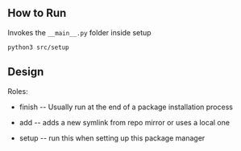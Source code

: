 


## How to Run


Invokes the `__main__.py` folder inside setup

```
python3 src/setup
```

## Design


Roles:

- finish -- Usually run at the end of a package installation process

- add -- adds a new symlink from repo mirror or uses a local one

- setup -- run this when setting up this package manager
